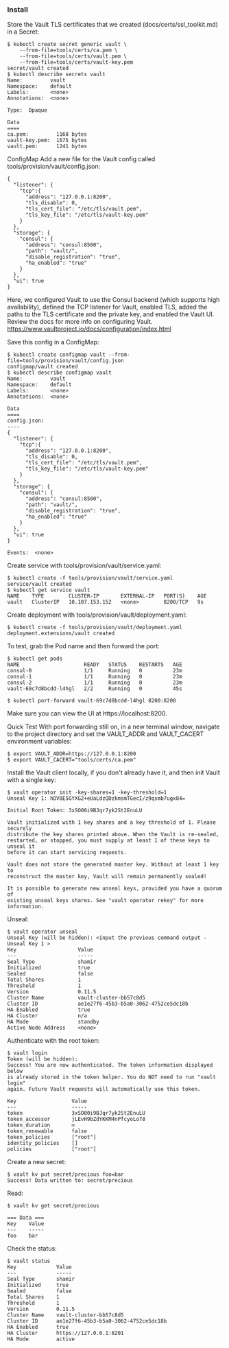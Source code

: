 ### Install

Store the Vault TLS certificates that we created (docs/certs/ssl_toolkit.md) in a Secret:
```
$ kubectl create secret generic vault \
    --from-file=tools/certs/ca.pem \
    --from-file=tools/certs/vault.pem \
    --from-file=tools/certs/vault-key.pem
secret/vault created
$ kubectl describe secrets vault
Name:         vault
Namespace:    default
Labels:       <none>
Annotations:  <none>

Type:  Opaque

Data
====
ca.pem:         1168 bytes
vault-key.pem:  1675 bytes
vault.pem:      1241 bytes

```

ConfigMap
Add a new file for the Vault config called tools/provision/vault/config.json:
```
{
  "listener": {
    "tcp":{
      "address": "127.0.0.1:8200",
      "tls_disable": 0,
      "tls_cert_file": "/etc/tls/vault.pem",
      "tls_key_file": "/etc/tls/vault-key.pem"
    }
  },
  "storage": {
    "consul": {
      "address": "consul:8500",
      "path": "vault/",
      "disable_registration": "true",
      "ha_enabled": "true"
    }
  },
  "ui": true
}
```
Here, we configured Vault to use the Consul backend (which supports high availability), defined the TCP listener for Vault, enabled TLS, added the paths to the TLS certificate and the private key, and enabled the Vault UI. Review the docs for more info on configuring Vault.
https://www.vaultproject.io/docs/configuration/index.html

Save this config in a ConfigMap:
```
$ kubectl create configmap vault --from-file=tools/provision/vault/config.json
configmap/vault created
$ kubectl describe configmap vault
Name:         vault
Namespace:    default
Labels:       <none>
Annotations:  <none>

Data
====
config.json:
----
{
  "listener": {
    "tcp":{
      "address": "127.0.0.1:8200",
      "tls_disable": 0,
      "tls_cert_file": "/etc/tls/vault.pem",
      "tls_key_file": "/etc/tls/vault-key.pem"
    }
  },
  "storage": {
    "consul": {
      "address": "consul:8500",
      "path": "vault/",
      "disable_registration": "true",
      "ha_enabled": "true"
    }
  },
  "ui": true
}

Events:  <none>
```

Create service with tools/provision/vault/service.yaml:
```
$ kubectl create -f tools/provision/vault/service.yaml
service/vault created
$ kubectl get service vault
NAME    TYPE        CLUSTER-IP       EXTERNAL-IP   PORT(S)    AGE
vault   ClusterIP   10.107.153.152   <none>        8200/TCP   9s
```

Create deployment with tools/provision/vault/deployment.yaml:
```
$ kubectl create -f tools/provision/vault/deployment.yaml
deployment.extensions/vault created
```

To test, grab the Pod name and then forward the port:
```
$ kubectl get pods
NAME                     READY   STATUS    RESTARTS   AGE
consul-0                 1/1     Running   0          23m
consul-1                 1/1     Running   0          23m
consul-2                 1/1     Running   0          23m
vault-69c7d8bcdd-l4hgl   2/2     Running   0          45s

$ kubectl port-forward vault-69c7d8bcdd-l4hgl 8200:8200
```
Make sure you can view the UI at https://localhost:8200.


Quick Test
With port forwarding still on, in a new terminal window, navigate to the project directory and set the VAULT_ADDR and VAULT_CACERT environment variables:
```
$ export VAULT_ADDR=https://127.0.0.1:8200
$ export VAULT_CACERT="tools/certs/ca.pem"
```

Install the Vault client locally, if you don't already have it, and then init Vault with a single key:
```
$ vault operator init -key-shares=1 -key-threshold=1
Unseal Key 1: hDV0E5GYXG2+eUaLdzQDzkmsmTGecI/z9qsmb7ugx84=

Initial Root Token: 3xSO00i9BJqr7yk2St2EnuLU

Vault initialized with 1 key shares and a key threshold of 1. Please securely
distribute the key shares printed above. When the Vault is re-sealed,
restarted, or stopped, you must supply at least 1 of these keys to unseal it
before it can start servicing requests.

Vault does not store the generated master key. Without at least 1 key to
reconstruct the master key, Vault will remain permanently sealed!

It is possible to generate new unseal keys, provided you have a quorum of
existing unseal keys shares. See "vault operator rekey" for more information.
```

Unseal:
```
$ vault operator unseal
Unseal Key (will be hidden): <input the previous command output - Unseal Key 1 >
Key                    Value
---                    -----
Seal Type              shamir
Initialized            true
Sealed                 false
Total Shares           1
Threshold              1
Version                0.11.5
Cluster Name           vault-cluster-bb57c8d5
Cluster ID             ae1e27f6-45b3-b5a0-3062-4752ce5dc18b
HA Enabled             true
HA Cluster             n/a
HA Mode                standby
Active Node Address    <none>
```

Authenticate with the root token:
```
$ vault login
Token (will be hidden):
Success! You are now authenticated. The token information displayed below
is already stored in the token helper. You do NOT need to run "vault login"
again. Future Vault requests will automatically use this token.

Key                  Value
---                  -----
token                3xSO00i9BJqr7yk2St2EnuLU
token_accessor       jLEvH9bZdYKKM4nPfcyoLo78
token_duration       ∞
token_renewable      false
token_policies       ["root"]
identity_policies    []
policies             ["root"]
```

Create a new secret:
```
$ vault kv put secret/precious foo=bar
Success! Data written to: secret/precious
```
Read:
```
$ vault kv get secret/precious

=== Data ===
Key    Value
---    -----
foo    bar
```
Check the status:
```
$ vault status
Key             Value
---             -----
Seal Type       shamir
Initialized     true
Sealed          false
Total Shares    1
Threshold       1
Version         0.11.5
Cluster Name    vault-cluster-bb57c8d5
Cluster ID      ae1e27f6-45b3-b5a0-3062-4752ce5dc18b
HA Enabled      true
HA Cluster      https://127.0.0.1:8201
HA Mode         active
```